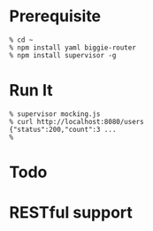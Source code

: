 Prerequisite
============

    % cd ~
    % npm install yaml biggie-router
    % npm install supervisor -g

Run It
======

    % supervisor mocking.js
    % curl http://localhost:8080/users 
    {"status":200,"count":3 ...
    %

Todo
====

# RESTful support